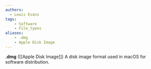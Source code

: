```yaml
---
authors:
  - Lewis Evans
tags:
    - Software
    - File_types
aliases:
    - .dmg
    - Apple Disk Image
---
```

**.dmg** ([[Apple Disk Image]]) A disk image format used in macOS for software distribution.
